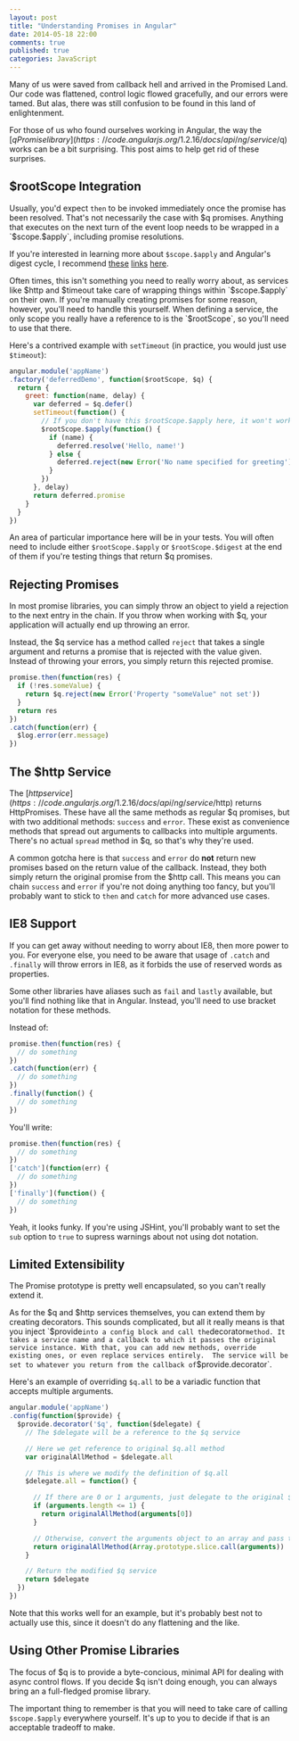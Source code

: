 ```yaml
---
layout: post
title: "Understanding Promises in Angular"
date: 2014-05-18 22:00
comments: true
published: true
categories: JavaScript
---
```


Many of us were saved from callback hell and arrived in the Promised Land. Our
code was flattened, control logic flowed gracefully, and our errors were tamed.
But alas, there was still confusion to be found in this land of enlightenment.

For those of us who found ourselves working in Angular, the way the [$q Promise
library](https://code.angularjs.org/1.2.16/docs/api/ng/service/$q) works can be
a bit surprising. This post aims to help get rid of these surprises.

<!-- more -->

$rootScope Integration
----------------------
Usually, you'd expect `then` to be invoked immediately once the promise has been
resolved. That's not necessarily the case with $q promises. Anything that
executes on the next turn of the event loop needs to be wrapped in a
`$scope.$apply`, including promise resolutions.

If you're interested in learning more about `$scope.$apply` and Angular's digest
cycle, I recommend
[these](http://blog.bguiz.com/post/60397801810/digest-cycles-in-single-page-apps)
[links](http://www.benlesh.com/2013/08/angularjs-watch-digest-and-apply-oh-my.html)
[here](http://jimhoskins.com/2012/12/17/angularjs-and-apply.html).

Often times, this isn't something you need to really worry about, as services
like $http and $timeout take care of wrapping things within `$scope.$apply` on
their own. If you're manually creating promises for some reason, however, you'll
need to handle this yourself. When defining a service, the only scope you really
have a reference to is the `$rootScope`, so you'll need to use that there.

Here's a contrived example with `setTimeout` (in practice, you would just use
`$timeout`):

```javascript
angular.module('appName')
.factory('deferredDemo', function($rootScope, $q) {
  return {
    greet: function(name, delay) {
      var deferred = $q.defer()
      setTimeout(function() {
        // If you don't have this $rootScope.$apply here, it won't work!
        $rootScope.$apply(function() {
          if (name) {
            deferred.resolve('Hello, name!')
          } else {
            deferred.reject(new Error('No name specified for greeting'))
          }
        })
      }, delay)
      return deferred.promise
    }
  }
})
```

An area of particular importance here will be in your tests. You will often need
to include either `$rootScope.$apply` or `$rootScope.$digest` at the end of them
if you're testing things that return $q promises.

Rejecting Promises
------------------
In most promise libraries, you can simply throw an object to yield a rejection
to the next entry in the chain. If you throw when working with $q, your
application will actually end up throwing an error.

Instead, the $q service has a method called `reject` that takes a single
argument and returns a promise that is rejected with the value given. Instead
of throwing your errors, you simply return this rejected promise.

```javascript
promise.then(function(res) {
  if (!res.someValue) {
    return $q.reject(new Error('Property "someValue" not set'))
  }
  return res
})
.catch(function(err) {
  $log.error(err.message)
})
```

The $http Service
-------------
The [$http service](https://code.angularjs.org/1.2.16/docs/api/ng/service/$http)
returns HttpPromises. These have all the same methods as regular $q promises,
but with two additional methods: `success` and `error`. These exist as
convenience methods that spread out arguments to callbacks into multiple
arguments. There's no actual `spread` method in $q, so that's why they're used.

A common gotcha here is that `success` and `error` do **not** return new
promises based on the return value of the callback. Instead, they both simply
return the original promise from the $http call. This means you can chain
`success` and `error` if you're not doing anything too fancy, but you'll
probably want to stick to `then` and `catch` for more advanced use cases.


IE8 Support
-----------
If you can get away without needing to worry about IE8, then more power to you.
For everyone else, you need to be aware that usage of `.catch` and `.finally`
will throw errors in IE8, as it forbids the use of reserved words as properties.

Some other libraries have aliases such as `fail` and `lastly` available, but
you'll find nothing like that in Angular. Instead, you'll need to use bracket
notation for these methods.

Instead of:

```javascript
promise.then(function(res) {
  // do something
})
.catch(function(err) {
  // do something
})
.finally(function() {
  // do something
})
```

You'll write:

```javascript
promise.then(function(res) {
  // do something
})
['catch'](function(err) {
  // do something
})
['finally'](function() {
  // do something
})
```

Yeah, it looks funky. If you're using JSHint, you'll probably want to set the
`sub` option to `true` to supress warnings about not using dot notation.

Limited Extensibility
---------------------
The Promise prototype is pretty well encapsulated, so you can't really extend
it.

As for the $q and $http services themselves, you can extend them by creating
decorators. This sounds complicated, but all it really means is that you inject
`$provide` into a config block and call the `decorator` method. It takes a
service name and a callback to which it passes the original service instance.
With that, you can add new methods, override existing ones, or even replace
services entirely.  The service will be set to whatever you return from the
callback of `$provide.decorator`.

Here's an example of overriding `$q.all` to be a variadic function that accepts
multiple arguments.

```javascript
angular.module('appName')
.config(function($provide) {
  $provide.decorator('$q', function($delegate) {
    // The $delegate will be a reference to the $q service

    // Here we get reference to original $q.all method
    var originalAllMethod = $delegate.all

    // This is where we modify the definition of $q.all
    $delegate.all = function() {

      // If there are 0 or 1 arguments, just delegate to the original $q.all
      if (arguments.length <= 1) {
        return originalAllMethod(arguments[0])
      }

      // Otherwise, convert the arguments object to an array and pass that along
      return originalAllMethod(Array.prototype.slice.call(arguments))
    }

    // Return the modified $q service
    return $delegate
  })
})
```

Note that this works well for an example, but it's probably best not to actually
use this, since it doesn't do any flattening and the like.

Using Other Promise Libraries
-----------------------------
The focus of $q is to provide a byte-concious, minimal API for
dealing with async control flows. If you decide $q isn't doing enough, you can
always bring an a full-fledged promise library.

The important thing to remember is that you will need to take care of calling
`$scope.$apply` everywhere yourself. It's up to you to decide if that is an
acceptable tradeoff to make.
